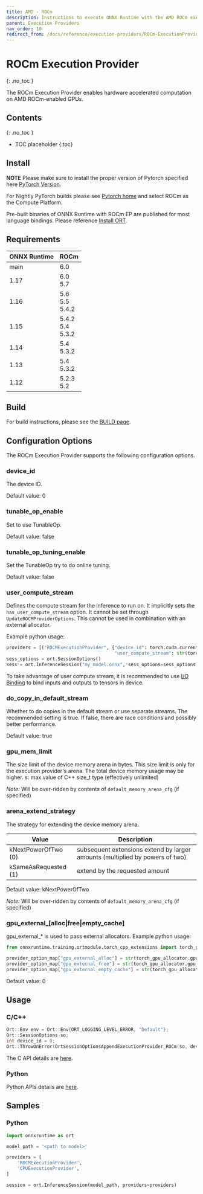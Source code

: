 ```yaml
---
title: AMD - ROCm
description: Instructions to execute ONNX Runtime with the AMD ROCm execution provider
parent: Execution Providers
nav_order: 10
redirect_from: /docs/reference/execution-providers/ROCm-ExecutionProvider
---
```


# ROCm Execution Provider
{: .no_toc }

The ROCm Execution Provider enables hardware accelerated computation on AMD ROCm-enabled GPUs. 

## Contents
{: .no_toc }

* TOC placeholder
{:toc}

## Install

**NOTE** Please make sure to install the proper version of Pytorch specified here [PyTorch Version](../install/#training-install-table-for-all-languages).

For Nightly PyTorch builds please see [Pytorch home](https://pytorch.org/) and select ROCm as the Compute Platform.

Pre-built binaries of ONNX Runtime with ROCm EP are published for most language bindings. Please reference [Install ORT](../install).

## Requirements


|ONNX Runtime|ROCm                     |
|------------|-------------------------|
|  main      | 6.0                     |
|  1.17      | 6.0<br/>5.7             |
|  1.16      | 5.6<br/>5.5<br/>5.4.2   |
|  1.15      | 5.4.2<br/>5.4<br/>5.3.2 |
|  1.14      | 5.4<br/>5.3.2           |
|  1.13      | 5.4<br/>5.3.2           |
|  1.12      | 5.2.3<br/>5.2           |


## Build
For build instructions, please see the [BUILD page](../build/eps.md#amd-rocm). 

## Configuration Options

The ROCm Execution Provider supports the following configuration options.

### device_id

The device ID.

Default value: 0

### tunable_op_enable

Set to use TunableOp.

Default value: false

### tunable_op_tuning_enable

Set the TunableOp try to do online tuning.

Default value: false

### user_compute_stream

Defines the compute stream for the inference to run on.
It implicitly sets the `has_user_compute_stream` option. It cannot be set through `UpdateROCMProviderOptions`.
This cannot be used in combination with an external allocator.

Example python usage:

```python
providers = [("ROCMExecutionProvider", {"device_id": torch.cuda.current_device(),
                                        "user_compute_stream": str(torch.cuda.current_stream().cuda_stream)})]
sess_options = ort.SessionOptions()
sess = ort.InferenceSession("my_model.onnx", sess_options=sess_options, providers=providers)
```

To take advantage of user compute stream, it is recommended to
use [I/O Binding](../api/python/api_summary.html) to bind inputs and outputs to tensors in device.

### do_copy_in_default_stream

Whether to do copies in the default stream or use separate streams. The recommended setting is true. If false, there are
race conditions and possibly better performance.

Default value: true

### gpu_mem_limit

The size limit of the device memory arena in bytes. This size limit is only for the execution provider's arena. The
total device memory usage may be higher.
s: max value of C++ size_t type (effectively unlimited)

_Note:_ Will be over-ridden by contents of `default_memory_arena_cfg` (if specified)

### arena_extend_strategy

The strategy for extending the device memory arena.

 Value                | Description                                                                  
----------------------|------------------------------------------------------------------------------
 kNextPowerOfTwo (0)  | subsequent extensions extend by larger amounts (multiplied by powers of two) 
 kSameAsRequested (1) | extend by the requested amount                                               

Default value: kNextPowerOfTwo

_Note:_ Will be over-ridden by contents of `default_memory_arena_cfg` (if specified)

### gpu_external_[alloc|free|empty_cache]

gpu_external_* is used to pass external allocators.
Example python usage:

```python
from onnxruntime.training.ortmodule.torch_cpp_extensions import torch_gpu_allocator

provider_option_map["gpu_external_alloc"] = str(torch_gpu_allocator.gpu_caching_allocator_raw_alloc_address())
provider_option_map["gpu_external_free"] = str(torch_gpu_allocator.gpu_caching_allocator_raw_delete_address())
provider_option_map["gpu_external_empty_cache"] = str(torch_gpu_allocator.gpu_caching_allocator_empty_cache_address())
```

Default value: 0

## Usage

### C/C++

```c++
Ort::Env env = Ort::Env{ORT_LOGGING_LEVEL_ERROR, "Default"};
Ort::SessionOptions so;
int device_id = 0;
Ort::ThrowOnError(OrtSessionOptionsAppendExecutionProvider_ROCm(so, device_id));
```

The C API details are [here](../get-started/with-c.md).

### Python
Python APIs details are [here](https://onnxruntime.ai/docs/api/python/api_summary.html).

## Samples

### Python

```python
import onnxruntime as ort

model_path = '<path to model>'

providers = [
    'ROCMExecutionProvider',
    'CPUExecutionProvider',
]

session = ort.InferenceSession(model_path, providers=providers)
```
